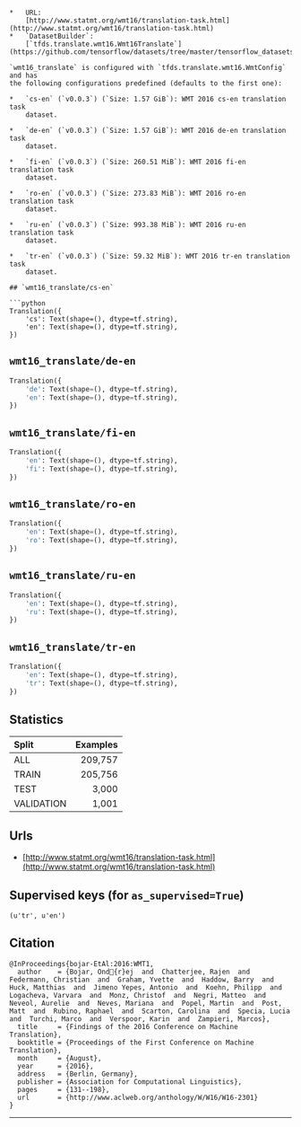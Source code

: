 <div itemscope itemtype="http://schema.org/Dataset">
  <div itemscope itemprop="includedInDataCatalog" itemtype="http://schema.org/DataCatalog">
    <meta itemprop="name" content="TensorFlow Datasets" />
  </div>
  <meta itemprop="name" content="wmt16_translate" />
  <meta itemprop="description" content="Translate dataset based on the data from statmt.org.

Versions exists for the different years using a combination of multiple data
sources. The base `wmt_translate` allows you to create your own config to choose
your own data/language pair by creating a custom `tfds.translate.wmt.WmtConfig`.

```
config = tfds.translate.wmt.WmtConfig(
    version=&quot;0.0.1&quot;,
    language_pair=(&quot;fr&quot;, &quot;de&quot;),
    subsets={
        tfds.Split.TRAIN: [&quot;commoncrawl_frde&quot;],
        tfds.Split.VALIDATION: [&quot;euelections_dev2019&quot;],
    },
)
builder = tfds.builder(&quot;wmt_translate&quot;, config=config)
```" />
  <meta itemprop="url" content="https://www.tensorflow.org/datasets/catalog/wmt16_translate" />
  <meta itemprop="sameAs" content="http://www.statmt.org/wmt16/translation-task.html" />
</div>

# `wmt16_translate`

Translate dataset based on the data from statmt.org.

Versions exists for the different years using a combination of multiple data
sources. The base `wmt_translate` allows you to create your own config to choose
your own data/language pair by creating a custom `tfds.translate.wmt.WmtConfig`.

```
config = tfds.translate.wmt.WmtConfig(
    version="0.0.1",
    language_pair=("fr", "de"),
    subsets={
        tfds.Split.TRAIN: ["commoncrawl_frde"],
        tfds.Split.VALIDATION: ["euelections_dev2019"],
    },
)
builder = tfds.builder("wmt_translate", config=config)
```

*   URL:
    [http://www.statmt.org/wmt16/translation-task.html](http://www.statmt.org/wmt16/translation-task.html)
*   `DatasetBuilder`:
    [`tfds.translate.wmt16.Wmt16Translate`](https://github.com/tensorflow/datasets/tree/master/tensorflow_datasets/translate/wmt16.py)

`wmt16_translate` is configured with `tfds.translate.wmt16.WmtConfig` and has
the following configurations predefined (defaults to the first one):

*   `cs-en` (`v0.0.3`) (`Size: 1.57 GiB`): WMT 2016 cs-en translation task
    dataset.

*   `de-en` (`v0.0.3`) (`Size: 1.57 GiB`): WMT 2016 de-en translation task
    dataset.

*   `fi-en` (`v0.0.3`) (`Size: 260.51 MiB`): WMT 2016 fi-en translation task
    dataset.

*   `ro-en` (`v0.0.3`) (`Size: 273.83 MiB`): WMT 2016 ro-en translation task
    dataset.

*   `ru-en` (`v0.0.3`) (`Size: 993.38 MiB`): WMT 2016 ru-en translation task
    dataset.

*   `tr-en` (`v0.0.3`) (`Size: 59.32 MiB`): WMT 2016 tr-en translation task
    dataset.

## `wmt16_translate/cs-en`

```python
Translation({
    'cs': Text(shape=(), dtype=tf.string),
    'en': Text(shape=(), dtype=tf.string),
})
```

## `wmt16_translate/de-en`

```python
Translation({
    'de': Text(shape=(), dtype=tf.string),
    'en': Text(shape=(), dtype=tf.string),
})
```

## `wmt16_translate/fi-en`

```python
Translation({
    'en': Text(shape=(), dtype=tf.string),
    'fi': Text(shape=(), dtype=tf.string),
})
```

## `wmt16_translate/ro-en`

```python
Translation({
    'en': Text(shape=(), dtype=tf.string),
    'ro': Text(shape=(), dtype=tf.string),
})
```

## `wmt16_translate/ru-en`

```python
Translation({
    'en': Text(shape=(), dtype=tf.string),
    'ru': Text(shape=(), dtype=tf.string),
})
```

## `wmt16_translate/tr-en`

```python
Translation({
    'en': Text(shape=(), dtype=tf.string),
    'tr': Text(shape=(), dtype=tf.string),
})
```

## Statistics

Split      | Examples
:--------- | -------:
ALL        | 209,757
TRAIN      | 205,756
TEST       | 3,000
VALIDATION | 1,001

## Urls

*   [http://www.statmt.org/wmt16/translation-task.html](http://www.statmt.org/wmt16/translation-task.html)

## Supervised keys (for `as_supervised=True`)
`(u'tr', u'en')`

## Citation
```
@InProceedings{bojar-EtAl:2016:WMT1,
  author    = {Bojar, Ond{r}ej  and  Chatterjee, Rajen  and  Federmann, Christian  and  Graham, Yvette  and  Haddow, Barry  and  Huck, Matthias  and  Jimeno Yepes, Antonio  and  Koehn, Philipp  and  Logacheva, Varvara  and  Monz, Christof  and  Negri, Matteo  and  Neveol, Aurelie  and  Neves, Mariana  and  Popel, Martin  and  Post, Matt  and  Rubino, Raphael  and  Scarton, Carolina  and  Specia, Lucia  and  Turchi, Marco  and  Verspoor, Karin  and  Zampieri, Marcos},
  title     = {Findings of the 2016 Conference on Machine Translation},
  booktitle = {Proceedings of the First Conference on Machine Translation},
  month     = {August},
  year      = {2016},
  address   = {Berlin, Germany},
  publisher = {Association for Computational Linguistics},
  pages     = {131--198},
  url       = {http://www.aclweb.org/anthology/W/W16/W16-2301}
}
```

--------------------------------------------------------------------------------
